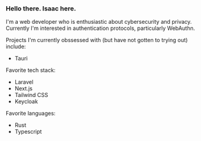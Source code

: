 ### Hello there. Isaac here.

I'm a web developer who is enthusiastic about cybersecurity and privacy.\
Currently I'm interested in authentication protocols, particularly WebAuthn.

Projects I'm currently obssessed with (but have not gotten to trying out) include:
- Tauri

Favorite tech stack:
- Laravel
- Next.js
- Tailwind CSS
- Keycloak

Favorite languages:
- Rust
- Typescript
